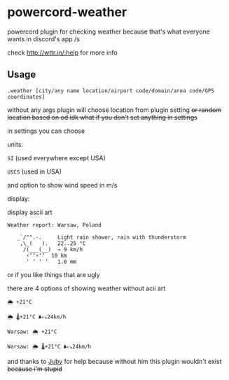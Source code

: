 # powercord-weather
powercord plugin for checking weather because that's what everyone wants in discord's app /s 


check http://wttr.in/:help for more info


## Usage


`.weather [city/any name location/airport code/domain/area code/GPS coordinates]`


without any args plugin will choose location from plugin setting ~~or random location based on od idk what if you don't set anything in settings~~


in settings you can choose 

units:

`SI` (used everywhere except USA)

`USCS` (used in USA)

and option to show wind speed in m/s


display:

display ascii art
```
Weather report: Warsaw, Poland

   _`/"".-.     Light rain shower, rain with thunderstorm
    ,\_(   ).   22..25 °C      
     /(___(__)  → 9 km/h       
      ⚡‘‘⚡‘‘  10 km          
      ‘ ‘ ‘ ‘   1.0 mm         
```


or if you like things that are ugly


there are 4 options of showing weather without acii art

`🌦 +21°C`

`🌦 🌡️+21°C 🌬️↘24km/h`

`Warsaw: 🌦 +21°C`

`Warsaw: 🌦 🌡️+21°C 🌬️↘24km/h`


and thanks to [Juby](https://github.com/Juby210) for help because without him this plugin wouldn't exist ~~because i'm stupid~~
